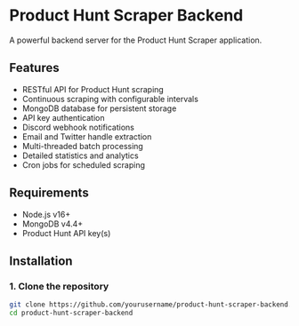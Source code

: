 # Product Hunt Scraper Backend

A powerful backend server for the Product Hunt Scraper application.

## Features

- RESTful API for Product Hunt scraping
- Continuous scraping with configurable intervals
- MongoDB database for persistent storage
- API key authentication
- Discord webhook notifications
- Email and Twitter handle extraction
- Multi-threaded batch processing
- Detailed statistics and analytics
- Cron jobs for scheduled scraping

## Requirements

- Node.js v16+
- MongoDB v4.4+
- Product Hunt API key(s)

## Installation

### 1. Clone the repository

```bash
git clone https://github.com/yourusername/product-hunt-scraper-backend.git
cd product-hunt-scraper-backend

